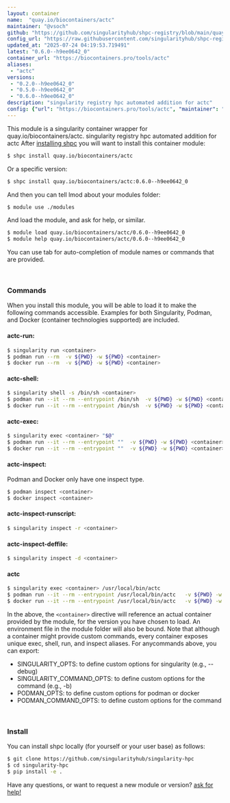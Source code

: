 ```yaml
---
layout: container
name:  "quay.io/biocontainers/actc"
maintainer: "@vsoch"
github: "https://github.com/singularityhub/shpc-registry/blob/main/quay.io/biocontainers/actc/container.yaml"
config_url: "https://raw.githubusercontent.com/singularityhub/shpc-registry/main/quay.io/biocontainers/actc/container.yaml"
updated_at: "2025-07-24 04:19:53.719491"
latest: "0.6.0--h9ee0642_0"
container_url: "https://biocontainers.pro/tools/actc"
aliases:
 - "actc"
versions:
 - "0.2.0--h9ee0642_0"
 - "0.5.0--h9ee0642_0"
 - "0.6.0--h9ee0642_0"
description: "singularity registry hpc automated addition for actc"
config: {"url": "https://biocontainers.pro/tools/actc", "maintainer": "@vsoch", "description": "singularity registry hpc automated addition for actc", "latest": {"0.6.0--h9ee0642_0": "sha256:95d652d98a2cc6322b69346fda7b6ca588797454021f840ffbbc9239aa3a5bce"}, "tags": {"0.2.0--h9ee0642_0": "sha256:6dbd50ab8bd39f6b3e8a7dc18075b799e77e39035b5c963535b06864e671c261", "0.5.0--h9ee0642_0": "sha256:1753703e1fbf2ef04e1dbda4041e9277abf7ad595bb841085957acf137a71ed3", "0.6.0--h9ee0642_0": "sha256:95d652d98a2cc6322b69346fda7b6ca588797454021f840ffbbc9239aa3a5bce"}, "docker": "quay.io/biocontainers/actc", "aliases": {"actc": "/usr/local/bin/actc"}}
---
```


This module is a singularity container wrapper for quay.io/biocontainers/actc.
singularity registry hpc automated addition for actc
After [installing shpc](#install) you will want to install this container module:


```bash
$ shpc install quay.io/biocontainers/actc
```

Or a specific version:

```bash
$ shpc install quay.io/biocontainers/actc:0.6.0--h9ee0642_0
```

And then you can tell lmod about your modules folder:

```bash
$ module use ./modules
```

And load the module, and ask for help, or similar.

```bash
$ module load quay.io/biocontainers/actc/0.6.0--h9ee0642_0
$ module help quay.io/biocontainers/actc/0.6.0--h9ee0642_0
```

You can use tab for auto-completion of module names or commands that are provided.

<br>

### Commands

When you install this module, you will be able to load it to make the following commands accessible.
Examples for both Singularity, Podman, and Docker (container technologies supported) are included.

#### actc-run:

```bash
$ singularity run <container>
$ podman run --rm  -v ${PWD} -w ${PWD} <container>
$ docker run --rm  -v ${PWD} -w ${PWD} <container>
```

#### actc-shell:

```bash
$ singularity shell -s /bin/sh <container>
$ podman run --it --rm --entrypoint /bin/sh  -v ${PWD} -w ${PWD} <container>
$ docker run --it --rm --entrypoint /bin/sh  -v ${PWD} -w ${PWD} <container>
```

#### actc-exec:

```bash
$ singularity exec <container> "$@"
$ podman run --it --rm --entrypoint ""  -v ${PWD} -w ${PWD} <container> "$@"
$ docker run --it --rm --entrypoint ""  -v ${PWD} -w ${PWD} <container> "$@"
```

#### actc-inspect:

Podman and Docker only have one inspect type.

```bash
$ podman inspect <container>
$ docker inspect <container>
```

#### actc-inspect-runscript:

```bash
$ singularity inspect -r <container>
```

#### actc-inspect-deffile:

```bash
$ singularity inspect -d <container>
```


#### actc

```bash
$ singularity exec <container> /usr/local/bin/actc
$ podman run --it --rm --entrypoint /usr/local/bin/actc   -v ${PWD} -w ${PWD} <container> -c " $@"
$ docker run --it --rm --entrypoint /usr/local/bin/actc   -v ${PWD} -w ${PWD} <container> -c " $@"
```



In the above, the `<container>` directive will reference an actual container provided
by the module, for the version you have chosen to load. An environment file in the
module folder will also be bound. Note that although a container
might provide custom commands, every container exposes unique exec, shell, run, and
inspect aliases. For anycommands above, you can export:

 - SINGULARITY_OPTS: to define custom options for singularity (e.g., --debug)
 - SINGULARITY_COMMAND_OPTS: to define custom options for the command (e.g., -b)
 - PODMAN_OPTS: to define custom options for podman or docker
 - PODMAN_COMMAND_OPTS: to define custom options for the command

<br>

### Install

You can install shpc locally (for yourself or your user base) as follows:

```bash
$ git clone https://github.com/singularityhub/singularity-hpc
$ cd singularity-hpc
$ pip install -e .
```

Have any questions, or want to request a new module or version? [ask for help!](https://github.com/singularityhub/singularity-hpc/issues)